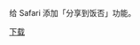 给 Safari 添加「分享到饭否」功能。

[下载](https://github.com/TheLoverZ/share_to_fanfou-safari-extension/raw/master/sharetofanfou.safariextz)
